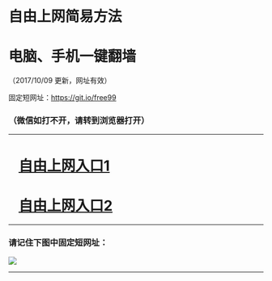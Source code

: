 ﻿# 自由上网简易方法

# 电脑、手机一键翻墙

（2017/10/09 更新，网址有效）

固定短网址：https://git.io/free99

### （微信如打不开，请转到浏览器打开）


***





# &nbsp;&nbsp; <a href="http://ft771712882.fwq-tz-1001.info/fwqtz01.html?t=100900113870 " target="_blank">自由上网入口1</a>
# &nbsp;&nbsp; <a href="http://ft121645828.fwq-tz-1002.info/fwqtz02.html?t=100900116068 " target="_blank">自由上网入口2</a>
***

### 请记住下图中固定短网址：

<img src="https://s3-us-west-2.amazonaws.com/fwq-1001/yjfq-20170905okok.png" /> 


***

